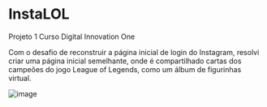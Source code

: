 # InstaLOL
Projeto 1 Curso Digital Innovation One

Com o desafio de reconstruir a página inicial de login do Instagram, resolvi criar uma página inicial semelhante, onde é compartilhado cartas dos campeões do jogo League of Legends, como um álbum de figurinhas virtual.

![image](https://user-images.githubusercontent.com/42206613/130987612-db752baa-0539-4de3-a3f4-cbf1f6092836.png)
